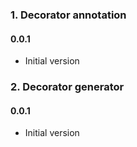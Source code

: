 ### 1. Decorator annotation
  
  
  
#### 0.0.1
  
  
- Initial version
  
  
### 2. Decorator generator
  
  
  
#### 0.0.1
  
  
- Initial version
  
  